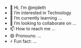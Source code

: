 - 👋 Hi, I’m @mjdeth
- 👀 I’m interested in Technology 
- 🌱 I’m currently learning ...
- 💞️ I’m looking to collaborate on ...
- 📫 How to reach me ...
- 😄 Pronouns: ...
- ⚡ Fun fact: ...

<!---
mjdeth/mjdeth is a ✨ special ✨ repository because its `README.md` (this file) appears on your GitHub profile.
You can click the Preview link to take a look at your changes.
--->
